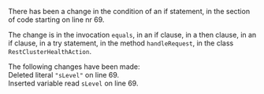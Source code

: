 There has been a change in the condition of an if statement, in the section of code starting on line nr 69.
  
The change is in the invocation ```equals```, in an if clause, in a then clause, in an if clause, in a try statement, in the method ```handleRequest```, in the class ```RestClusterHealthAction```.
  
The following changes have been made:  
Deleted literal ```"sLevel"``` on line 69.  
Inserted variable read ```sLevel``` on line 69.  
